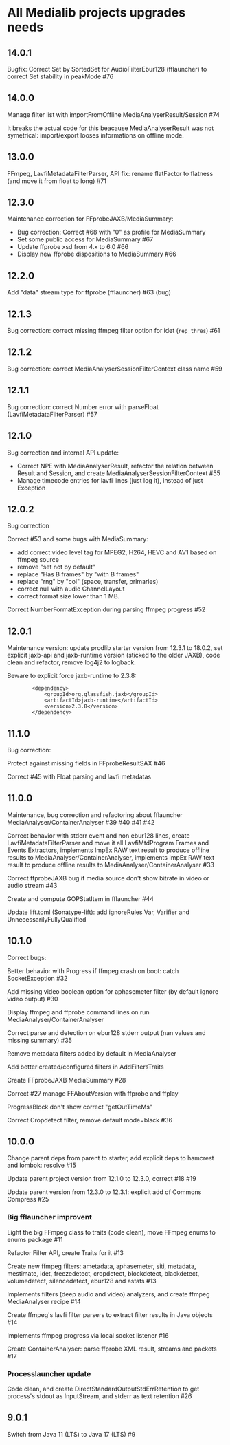# All Medialib projects upgrades needs

## 14.0.1

Bugfix: Correct Set by SortedSet for AudioFilterEbur128 (fflauncher) to correct Set stability in peakMode #76

## 14.0.0

Manage filter list with importFromOffline MediaAnalyserResult/Session #74

It breaks the actual code for this beacause MediaAnalyserResult was not symetrical: import/export looses informations on offline mode.

## 13.0.0

FFmpeg, LavfiMetadataFilterParser, API fix: rename flatFactor to flatness (and move it from float to long) #71

## 12.3.0

Maintenance correction for FFprobeJAXB/MediaSummary:

 - Bug correction: Correct #68 with "0" as profile for MediaSummary
 - Set some public access for MediaSummary #67
 - Update ffprobe xsd from 4.x to 6.0 #66
 - Display new ffprobe dispositions to MediaSummary #66

## 12.2.0

Add "data" stream type for ffprobe (fflauncher) #63 (bug)

## 12.1.3

Bug correction: correct missing ffmpeg filter option for idet (`rep_thres`) #61

## 12.1.2

Bug correction: correct MediaAnalyserSessionFilterContext class name #59

## 12.1.1

Bug correction: correct Number error with parseFloat (LavfiMetadataFilterParser) #57

## 12.1.0

Bug correction and internal API update:

 - Correct NPE with MediaAnalyserResult, refactor the relation between Result and Session, and create MediaAnalyserSessionFilterContext #55
 - Manage timecode entries for lavfi lines (just log it), instead of just Exception

## 12.0.2

Bug correction

Correct #53 and some bugs with MediaSummary:

 - add correct video level tag for MPEG2, H264, HEVC and AV1 based on ffmpeg source
 - remove "set not by default"
 - replace "Has B frames" by "with B frames"
 - replace "rng" by "col" (space, transfer, primaries)
 - correct null with audio ChannelLayout
 - correct format size lower than 1 MB.

Correct NumberFormatException during parsing ffmpeg progress #52

## 12.0.1

Maintenance version: update prodlib starter version from 12.3.1 to 18.0.2, set explicit jaxb-api and jaxb-runtime version (sticked to the older JAXB), code clean and refactor, remove log4j2 to logback.

Beware to explicit force jaxb-runtime to 2.3.8:

            <dependency>
                <groupId>org.glassfish.jaxb</groupId>
                <artifactId>jaxb-runtime</artifactId>
                <version>2.3.8</version>
            </dependency>

## 11.1.0

Bug correction:

Protect against missing fields in FFprobeResultSAX #46

Correct #45 with Float parsing and lavfi metadatas

## 11.0.0

Maintenance, bug correction and refactoring about fflauncher MediaAnalyser/ContainerAnalyser #39 #40 #41 #42

Correct behavior with stderr event and non ebur128 lines, create LavfiMetadataFilterParser and move it all LavfiMtdProgram Frames and Events Extractors, implements ImpEx RAW text result to produce offline results to MediaAnalyser/ContainerAnalyser, implements ImpEx RAW text result to produce offline results to MediaAnalyser/ContainerAnalyser #33

Correct ffprobeJAXB bug if media source don't show bitrate in video or audio stream #43

Create and compute GOPStatItem in fflauncher #44

Update lift.toml (Sonatype-lift): add ignoreRules Var, Varifier and UnnecessarilyFullyQualified

## 10.1.0

Correct bugs:

Better behavior with Progress if ffmpeg crash on boot: catch SocketException #32

Add missing video boolean option for aphasemeter filter (by default ignore video output) #30

Display ffmpeg and ffprobe command lines on run MediaAnalyser/ContainerAnalyser

Correct parse and detection on ebur128 stderr output (nan values and missing summary) #35

Remove metadata filters added by default in MediaAnalyser

Add better created/configured filters in AddFiltersTraits

Create FFprobeJAXB MediaSummary #28

Correct #27 manage FFAboutVersion with ffprobe and ffplay

ProgressBlock don't show correct "getOutTimeMs"

Correct Cropdetect filter, remove default mode=black #36

## 10.0.0

Change parent deps from parent to starter, add explicit deps to hamcrest and lombok: resolve #15

Update parent project version from 12.1.0 to 12.3.0, correct #18 #19

Update parent version from 12.3.0 to 12.3.1: explicit add of Commons Compress #25

### Big fflauncher improvent

Light the big FFmpeg class to traits (code clean), move FFmpeg enums to enums package #11

Refactor Filter API, create Traits for it #13

Create new ffmpeg filters: ametadata, aphasemeter, siti, metadata, mestimate, idet, freezedetect, cropdetect, blockdetect, blackdetect, volumedetect, silencedetect, ebur128 and astats #13

Implements filters (deep audio and video) analyzers, and create ffmpeg MediaAnalyser recipe #14

Create ffmpeg's lavfi filter parsers to extract filter results in Java objects #14

Implements ffmpeg progress via local socket listener #16

Create ContainerAnalyser: parse ffprobe XML result, streams and packets #17

### Processlauncher update

Code clean, and create DirectStandardOutputStdErrRetention to get process's stdout as InputStream, and stderr as text retention #26

## 9.0.1

Switch from Java 11 (LTS) to Java 17 (LTS) #9

